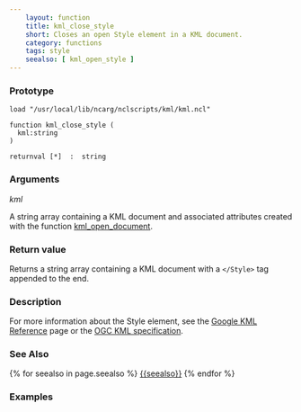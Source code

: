 ```yaml
---
    layout: function
    title: kml_close_style
    short: Closes an open Style element in a KML document.
    category: functions
    tags: style
    seealso: [ kml_open_style ]
---
```


### Prototype

<pre><code>load "/usr/local/lib/ncarg/nclscripts/kml/kml.ncl"

function kml_close_style (
  kml:string
)

returnval [*]  :  string
</code></pre>

### Arguments
*kml*

A string array containing a KML document and associated attributes created with the function [kml_open_document]({{baseurl}}/functions/kml_open_document.html).

### Return value

Returns a string array containing a KML document with a ``</Style>`` tag appended to the end.

### Description

For more information about the Style element, see the [Google KML Reference](https://developers.google.com/kml/documentation/kmlreference#style) page or the [OGC KML specification](http://www.opengeospatial.org/standards/kml/).

### See Also

{% for seealso in page.seealso %}
[{{seealso}}]({{baseurl}}/functions/{{seealso}}.html)
{% endfor %}

### Examples


